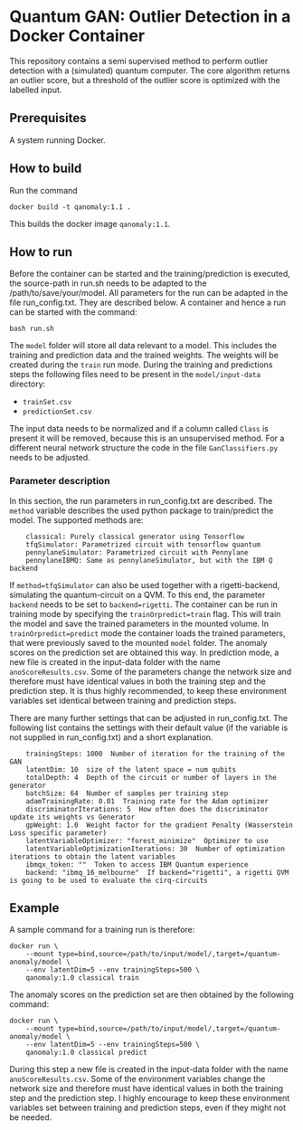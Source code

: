# Quantum GAN: Outlier Detection in a Docker Container
This repository contains a semi supervised method to perform outlier detection with a (simulated) quantum computer.
The core algorithm returns an outlier score, but a threshold of the outlier score is optimized with the labelled input.

## Prerequisites
A system running Docker.


## How to build
Run the command
```
docker build -t qanomaly:1.1 .
```
This builds the docker image `qanomaly:1.1`.

## How to run
Before the container can be started and the training/prediction is executed, the source-path in run.sh needs to be
adapted to the /path/to/save/your/model. All parameters for the run can be adapted in the file run_config.txt.
They are described below. A container and hence a run can be started with the command:
```
bash run.sh
```

The `model` folder will store all data relevant to a model. This includes the training and prediction data and the trained weights. The weights will be created during the `train` run mode. During the training and predictions steps the following files need to be present in the `model/input-data` directory:
- `trainSet.csv`
- `predictionSet.csv`

The input data needs to be normalized and if a column called `Class` is present it will be removed, because this is an unsupervised method. For a different neural network structure the code in the file `GanClassifiers.py` needs to be adjusted.

### Parameter description
In this section, the run parameters in run_config.txt are described. The `method` variable describes the used python
package to train/predict the model. The supported methods are:
```
    classical: Purely classical generator using Tensorflow
    tfqSimulator: Parametrized circuit with tensorflow quantum
    pennylaneSimulator: Parametrized circuit with Pennylane
    pennylaneIBMQ: Same as pennylaneSimulator, but with the IBM Q backend
```
If `method=tfqSimulator` can also be used together with a rigetti-backend, simulating the quantum-circuit on a QVM.
To this end, the parameter `backend` needs to be set to `backend=rigetti`. The container can be run in training mode by
specifying the `trainOrpredict=train` flag. This will train the model and save the trained parameters in the mounted volume.
In `trainOrpredict=predict` mode the container loads the trained parameters, that were previously saved to the mounted `model` folder.
The anomaly scores on the prediction set are obtained this way. In prediction mode, a new file is created in the
input-data folder with the name `anoScoreResults.csv`. Some of the parameters change the network size and therefore
must have identical values in both the training step and the prediction step. It is thus highly recommended,
to keep these environment variables set identical between training and prediction steps.

There are many further settings that can be adjusted in run_config.txt. The following list contains the settings with
their default value (if the variable is not supplied in run_config.txt) and a short explanation.
```
    trainingSteps: 1000  Number of iteration for the training of the GAN
    latentDim: 10  size of the latent space = num qubits
    totalDepth: 4  Depth of the circuit or number of layers in the generator
    batchSize: 64  Number of samples per training step
    adamTrainingRate: 0.01  Training rate for the Adam optimizer
    discriminatorIterations: 5  How often does the discriminator update its weights vs Generator
    gpWeight: 1.0  Weight factor for the gradient Penalty (Wasserstein Loss specific parameter)
    latentVariableOptimizer: "forest_minimize"  Optimizer to use
    latentVariableOptimizationIterations: 30  Number of optimization iterations to obtain the latent variables
    ibmqx_token: ""  Token to access IBM Quantum experience
    backend: "ibmq_16_melbourne"  If backend="rigetti", a rigetti QVM is going to be used to evaluate the cirq-circuits
```



## Example
A sample command for a training run is therefore:
```
docker run \
    --mount type=bind,source=/path/to/input/model/,target=/quantum-anomaly/model \
    --env latentDim=5 --env trainingSteps=500 \
    qanomaly:1.0 classical train
```

The anomaly scores on the prediction set are then obtained by the following command:
```
docker run \
    --mount type=bind,source=/path/to/input/model/,target=/quantum-anomaly/model \
    --env latentDim=5 --env trainingSteps=500 \
    qanomaly:1.0 classical predict
```
During this step a new file is created in the input-data folder with the name `anoScoreResults.csv`.
Some of the environment variables change the network size and therefore must have identical values in both the training step and the prediction step. I highly encourage to keep these environment variables set between training and prediction steps, even if they might not be needed.
